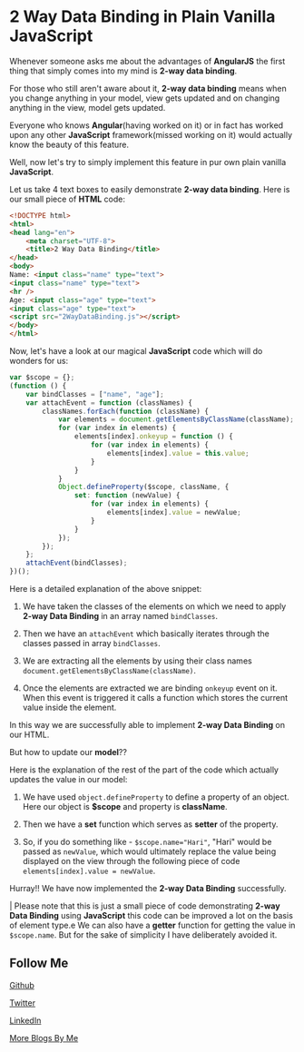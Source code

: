 # 2 Way Data Binding in Plain Vanilla JavaScript


Whenever someone asks me about the advantages of **AngularJS** the first thing that simply comes into my mind is **2-way data binding**.

For those who still aren't aware about it, **2-way data binding** means when you change anything in your model, view gets updated and on changing anything in the view, model gets updated.

Everyone who knows **Angular**(having worked on it) or in fact has worked upon any other **JavaScript** framework(missed working on it) would actually know the beauty of this feature.

Well, now let's try to simply implement this feature in pur own plain vanilla **JavaScript**.

Let us take 4 text boxes to easily demonstrate **2-way data binding**. Here is our small piece of **HTML** code:

```HTML
<!DOCTYPE html>
<html>
<head lang="en">
    <meta charset="UTF-8">
    <title>2 Way Data Binding</title>
</head>
<body>
Name: <input class="name" type="text">
<input class="name" type="text">
<hr />
Age: <input class="age" type="text">
<input class="age" type="text">
<script src="2WayDataBinding.js"></script>
</body>
</html>
```
Now, let's have a look at our magical **JavaScript** code which will do wonders for us:

```JavaScript
var $scope = {};
(function () {
    var bindClasses = ["name", "age"];
    var attachEvent = function (classNames) {
        classNames.forEach(function (className) {
            var elements = document.getElementsByClassName(className);
            for (var index in elements) {
                elements[index].onkeyup = function () {
                    for (var index in elements) {
                        elements[index].value = this.value;
                    }
                }
            }
            Object.defineProperty($scope, className, {
                set: function (newValue) {
                    for (var index in elements) {
                        elements[index].value = newValue;
                    }
                }
            });
        });
    };
    attachEvent(bindClasses);
})();
```
Here is a detailed explanation of the above snippet:

1. We have taken the classes of the elements on which we need to apply **2-way Data Binding** in an array named ```bindClasses```.

2. Then we have an ```attachEvent``` which basically iterates through the classes passed in array ```bindClasses```.

3.  We are extracting all the elements by using their class names ```document.getElementsByClassName(className)```.

4. Once the elements are extracted we are binding ```onkeyup``` event on it. When this event is triggered it calls a function which stores the current value inside the element.

In this way we are successfully able to implement **2-way Data Binding** on our HTML.

But how to update our **model**??

Here is the explanation of the rest of the part of the code which actually updates the value in our model:

1. We have used ```object.defineProperty``` to define a property of an object. Here our object is **$scope** and property is **className**.

2. Then we have a **set** function which serves as **setter** of the property.

3. So, if you do something like - ```$scope.name="Hari"```, "Hari" would be passed as ```newValue```, which would ultimately replace the value being displayed on the view through the following piece of code ```elements[index].value = newValue```.

Hurray!! We have now implemented the **2-way Data Binding** successfully.

| Please note that this is just a small piece of code demonstrating **2-way Data Binding** using **JavaScript** this code can be improved a lot on the basis of element type.e We can also have a **getter** function for getting the value in ```$scope.name```. But for the sake of simplicity I have deliberately avoided it.

Follow Me
---
[Github](https://github.com/NamitaMalik)

[Twitter](https://twitter.com/namita13_04)

[LinkedIn](https://in.linkedin.com/in/namita-malik-a7885b23)

[More Blogs By Me](https://namitamalik.github.io/)
